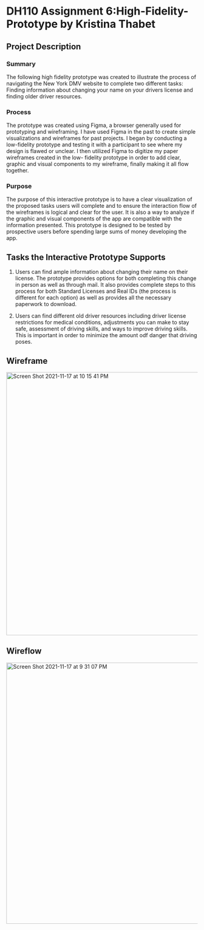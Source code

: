  # DH110 Assignment 6:High-Fidelity-Prototype by Kristina Thabet
 ## Project Description
### Summary 
The following high fidelity prototype was created to illustrate the process of navigating the New York DMV website to complete two different tasks: Finding information about changing your name on your drivers license and finding older driver resources.  
### Process 
The prototype was created using Figma, a browser generally used for prototyping and wireframing. I have used Figma in the past to create simple visualizations and wireframes for past projects. I began by conducting a low-fidelity prototype and testing it with a participant to see where my design is flawed or unclear. I then utilized Figma to digitize my paper wireframes created in the low- fidelity prototype in order to add clear, graphic and visual components to my wireframe, finally making it all flow together.
### Purpose
The purpose of this interactive prototype is to have a clear visualization of the proposed tasks users will complete and to ensure the interaction flow of the wireframes is logical and clear for the user. It is also a way to analyze if the graphic and visual components of the app are compatible with the information presented. This prototype is designed to be tested by prospective users before spending large sums of money developing the app. 

## Tasks the Interactive Prototype Supports
1. Users can find ample information about changing their name on their license. The prototype provides options for both completing this change in person as well as through mail. It also provides complete steps to this process for both Standard Licenses and Real IDs (the process is different for each option) as well as provides all the necessary paperwork to download.

2. Users can find different old driver resources including driver license restrictions for medical conditions, adjustments you can make to stay safe, assessment of driving skills, and ways to improve driving skills. This is important in order to minimize the amount odf danger that driving poses. 


## Wireframe
<img width="693" alt="Screen Shot 2021-11-17 at 10 15 41 PM" src="https://user-images.githubusercontent.com/91553084/142362850-9b434b49-9341-47ae-91ff-ecc3c5725424.png">

## Wireflow
<img width="688" alt="Screen Shot 2021-11-17 at 9 31 07 PM" src="https://user-images.githubusercontent.com/91553084/142362543-0db5265d-ccee-495d-8aa4-cf2775220c12.png">

